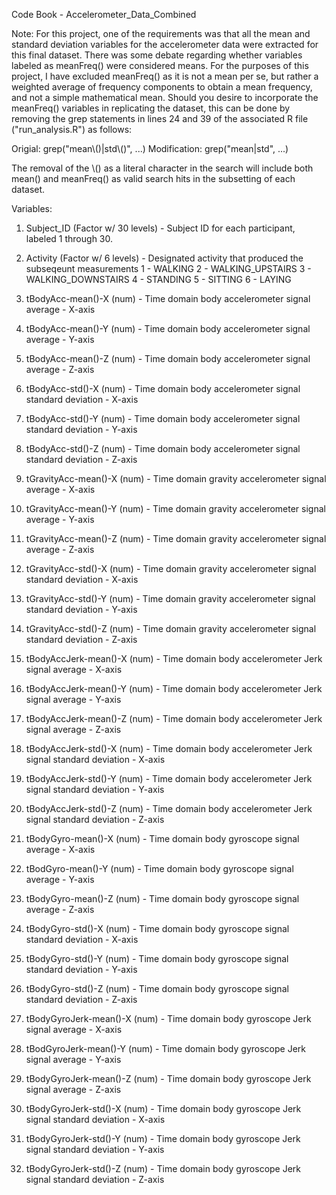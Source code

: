 Code Book - Accelerometer_Data_Combined

Note: For this project, one of the requirements was that all the mean and standard deviation variables for the accelerometer data were extracted for this final dataset. There was some debate regarding whether variables labeled as meanFreq() were considered means. For the purposes of this project, I have excluded meanFreq() as it is not a mean per se, but rather a weighted average of frequency components to obtain a mean frequency, and not a simple mathematical mean. Should you desire to incorporate the meanFreq() variables in replicating the dataset, this can be done by removing the grep statements in lines 24 and 39 of the associated R file ("run_analysis.R") as follows:

Origial: grep("mean\\()|std\\()", ...)
Modification: grep("mean|std", ...)

The removal of the \\() as a literal character in the search will include both mean() and meanFreq() as valid search hits in the subsetting of each dataset.

Variables:

1. Subject_ID 
    (Factor w/ 30 levels) - Subject ID for each participant, labeled 1 through 30.

2. Activity
    (Factor w/ 6 levels) - Designated activity that produced the subseqeunt measurements
      1 - WALKING
      2 - WALKING_UPSTAIRS
      3 - WALKING_DOWNSTAIRS
      4 - STANDING
      5 - SITTING
      6 - LAYING

3. tBodyAcc-mean()-X
    (num) - Time domain body accelerometer signal average - X-axis
  
4. tBodyAcc-mean()-Y
    (num) - Time domain body accelerometer signal average - Y-axis
  
5. tBodyAcc-mean()-Z
    (num) - Time domain body accelerometer signal average - Z-axis
  
6. tBodyAcc-std()-X
    (num) - Time domain body accelerometer signal standard deviation - X-axis
  
7. tBodyAcc-std()-Y
    (num) - Time domain body accelerometer signal standard deviation - Y-axis
  
8. tBodyAcc-std()-Z
    (num) - Time domain body accelerometer signal standard deviation - Z-axis
  
9. tGravityAcc-mean()-X
    (num) - Time domain gravity accelerometer signal average - X-axis
  
10. tGravityAcc-mean()-Y
    (num) - Time domain gravity accelerometer signal average - Y-axis
  
11. tGravityAcc-mean()-Z
    (num) - Time domain gravity accelerometer signal average - Z-axis
  
12. tGravityAcc-std()-X
    (num) - Time domain gravity accelerometer signal standard deviation - X-axis
  
13. tGravityAcc-std()-Y
    (num) - Time domain gravity accelerometer signal standard deviation - Y-axis
  
14. tGravityAcc-std()-Z
    (num) - Time domain gravity accelerometer signal standard deviation - Z-axis
  
15. tBodyAccJerk-mean()-X
    (num) - Time domain body accelerometer Jerk signal average - X-axis
  
16. tBodyAccJerk-mean()-Y
    (num) - Time domain body accelerometer Jerk signal average - Y-axis
  
17. tBodyAccJerk-mean()-Z
    (num) - Time domain body accelerometer Jerk signal average - Z-axis
  
18. tBodyAccJerk-std()-X
    (num) - Time domain body accelerometer Jerk signal standard deviation - X-axis
  
19. tBodyAccJerk-std()-Y
    (num) - Time domain body accelerometer Jerk signal standard deviation - Y-axis
  
20. tBodyAccJerk-std()-Z
    (num) - Time domain body accelerometer Jerk signal standard deviation - Z-axis
  
21. tBodyGyro-mean()-X
    (num) - Time domain body gyroscope signal average - X-axis
  
22. tBodGyro-mean()-Y
    (num) - Time domain body gyroscope signal average - Y-axis
  
23. tBodyGyro-mean()-Z
    (num) - Time domain body gyroscope signal average - Z-axis
  
24. tBodyGyro-std()-X
    (num) - Time domain body gyroscope signal standard deviation - X-axis
  
25. tBodyGyro-std()-Y
    (num) - Time domain body gyroscope signal standard deviation - Y-axis
  
26. tBodyGyro-std()-Z
    (num) - Time domain body gyroscope signal standard deviation - Z-axis

27. tBodyGyroJerk-mean()-X
    (num) - Time domain body gyroscope Jerk signal average - X-axis
  
28. tBodGyroJerk-mean()-Y
    (num) - Time domain body gyroscope Jerk signal average - Y-axis
  
29. tBodyGyroJerk-mean()-Z
    (num) - Time domain body gyroscope Jerk signal average - Z-axis
  
30. tBodyGyroJerk-std()-X
    (num) - Time domain body gyroscope Jerk signal standard deviation - X-axis
  
31. tBodyGyroJerk-std()-Y
    (num) - Time domain body gyroscope Jerk signal standard deviation - Y-axis
  
32. tBodyGyroJerk-std()-Z
    (num) - Time domain body gyroscope Jerk signal standard deviation - Z-axis

